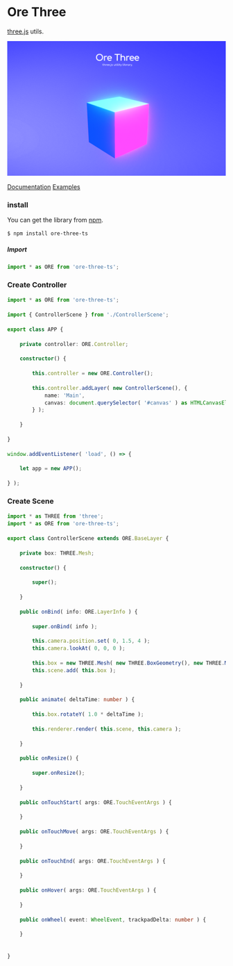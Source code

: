 # Ore Three
[three.js]( https://github.com/mrdoob/three.js ) utils.

![](./screenshot/ore-three.png)

[Documentation](https://ore-three-ts.ukon.dev/documentation)
[Examples]( https://ore-three-ts.ukon.dev/examples/ )


### install
You can get the library from [npm]( https://www.npmjs.com/package/ore-three-ts ).

```bash
$ npm install ore-three-ts
```

##### Import

```javascript
import * as ORE from 'ore-three-ts';
```

### Create Controller

```typescript
import * as ORE from 'ore-three-ts';

import { ControllerScene } from './ControllerScene';

export class APP {

	private controller: ORE.Controller;

	constructor() {

		this.controller = new ORE.Controller();

		this.controller.addLayer( new ControllerScene(), {
			name: 'Main',
			canvas: document.querySelector( '#canvas' ) as HTMLCanvasElement,
		} );

	}

}

window.addEventListener( 'load', () => {

	let app = new APP();

} );
```

### Create Scene

```typescript
import * as THREE from 'three';
import * as ORE from 'ore-three-ts';

export class ControllerScene extends ORE.BaseLayer {

	private box: THREE.Mesh;

	constructor() {

		super();

	}

	public onBind( info: ORE.LayerInfo ) {

		super.onBind( info );

		this.camera.position.set( 0, 1.5, 4 );
		this.camera.lookAt( 0, 0, 0 );

		this.box = new THREE.Mesh( new THREE.BoxGeometry(), new THREE.MeshNormalMaterial() );
		this.scene.add( this.box );

	}

	public animate( deltaTime: number ) {

		this.box.rotateY( 1.0 * deltaTime );

		this.renderer.render( this.scene, this.camera );

	}

	public onResize() {

		super.onResize();

	}

	public onTouchStart( args: ORE.TouchEventArgs ) {

	}

	public onTouchMove( args: ORE.TouchEventArgs ) {

	}

	public onTouchEnd( args: ORE.TouchEventArgs ) {

	}

	public onHover( args: ORE.TouchEventArgs ) {

	}

	public onWheel( event: WheelEvent, trackpadDelta: number ) {

	}


}
```